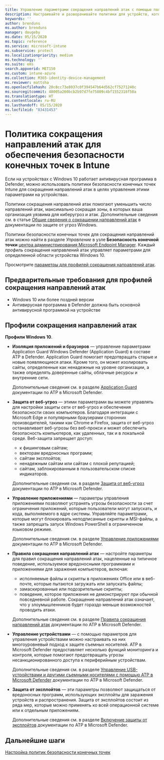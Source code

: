 ```yaml
---
title: Управление параметрами сокращения направлений атак с помощью политик безопасности конечных точек в Microsoft Intune | Документация Майкрософт
description: Настраивайте и разворачивайте политики для устройств, которыми вы управляете, с помощью параметров политики сокращения направлений атак для обеспечения безопасности конечных точек в Microsoft Intune.
keywords: ''
author: brenduns
ms.author: brenduns
manager: dougeby
ms.date: 05/15/2020
ms.topic: reference
ms.service: microsoft-intune
ms.subservice: protect
ms.localizationpriority: medium
ms.technology: ''
ms.suite: ems
search.appverid: MET150
ms.custom: intune-azure
ms.collection: M365-identity-device-management
ms.reviewer: mattsha
ms.openlocfilehash: 20c8cc73e8037c0f394547b64d562cf75271240c
ms.sourcegitcommit: 48005a260bcb2b97d7fe75809c4bf1552318f50a
ms.translationtype: HT
ms.contentlocale: ru-RU
ms.lasthandoff: 05/15/2020
ms.locfileid: "83431453"
---
```

# <a name="attack-surface-reduction-policy-for-endpoint-security-in-intune"></a>Политика сокращения направлений атак для обеспечения безопасности конечных точек в Intune

Если на устройствах с Windows 10 работает антивирусная программа в Defender, можно использовать политики безопасности конечных точек Intune для сокращения направлений атак в целях управления этими параметрами на устройствах.

Политики сокращения направлений атак помогают уменьшить число направлений атак, максимально сокращая зоны, в которых ваша организация уязвима для киберугроз и атак. Дополнительные сведения см. в статье [Общие сведения о сокращении направлений атак]( https://docs.microsoft.com/windows/security/threat-protection/microsoft-defender-atp/overview-attack-surface-reduction) в документации по защите от угроз Windows.

Политики безопасности конечных точек для сокращения направлений атак можно найти в разделе *Управление* в узле **Безопасность конечной точки** [центра администрирования Microsoft Endpoint Manager](https://go.microsoft.com/fwlink/?linkid=2109431). Каждый *профиль* сокращения направлений атак управляет параметрами для определенной области устройства Windows 10.

Просмотрите [параметры для профилей сокращения направлений атак](../protect/endpoint-security-asr-profile-settings.md).

## <a name="prerequisites-for-attack-surface-reduction-profiles"></a>Предварительные требования для профилей сокращения направлений атак

- Windows 10 или более поздней версии
- Антивирусная программа в Defender должна быть основной антивирусной программой на устройстве

## <a name="attack-surface-reduction-profiles"></a>Профили сокращения направлений атак

**Профили Windows 10**.

- **Изоляция приложений и браузеров** — управление параметрами Application Guard Windows Defender (Application Guard) в составе ATP в Defender. Application Guard помогает предотвращать старые и новые появляющиеся атаки. Кроме того, он может изолировать сайты, определенные как ненадежные на уровне организации, а также определять доверенные сайты, облачные ресурсы и внутренние сети.

  Дополнительные сведения см. в разделе [Application Guard](https://docs.microsoft.com/windows/security/threat-protection/windows-defender-application-guard/wd-app-guard-overview) документации по ATP в Microsoft Defender.

- **Защита от веб-угроз** — этими параметрами вы можете управлять для настройки защиты сети от веб-угроз и обеспечения безопасности своих компьютеров. Благодаря интеграции с Microsoft Edge и популярными браузерами сторонних производителей, такими как Chrome и Firefox, защита от веб-угроз останавливает веб-угрозы без веб-прокси и может обеспечить безопасность компьютеров, как удаленных, так и в локальной среде. Веб-защита запрещает доступ:
  - к фишинговым сайтам;
  - векторам вредоносных программ;
  - сайтам эксплойтов;
  - ненадежным сайтам или сайтам с плохой репутацией;
  - сайтам, заблокированным в пользовательском списке индикаторов.

  Дополнительные сведения см. в разделе [Защита от веб-угроз](https://docs.microsoft.com/windows/security/threat-protection/microsoft-defender-atp/web-protection-overview) документации по ATP в Microsoft Defender.

- **Управление приложениями** — параметры управления приложениями позволяют устранять угрозы безопасности за счет ограничения приложений, которые пользователи могут запускать, и кода, выполняемого в ядре системы. Управляйте параметрами, которые могут блокировать неподписанные скрипты и MSI-файлы, а также запрещать запуск Windows PowerShell в ограниченном языковом режиме.

  Дополнительные сведения см. в разделе [Управление приложениями](https://docs.microsoft.com/windows/security/threat-protection/windows-defender-application-control/windows-defender-application-control) документации по ATP в Microsoft Defender.

- **Правила сокращения направлений атак** — настройте параметры для правил сокращения направлений атак, нацеленные на типичное поведение, используемое вредоносными программами и приложениями для заражения компьютеров, включая:
  - исполняемые файлы и скрипты в приложениях Office или в веб-почте, которые пытаются загружать или запускать файлы;
  - замаскированные или подозрительные скрипты;
  - поведение, которое приложения не демонстрируют при обычной повседневной работе. Сокращение направлений атак означает, что у злоумышленников будет гораздо меньше возможностей проводить атаки.

  Дополнительные сведения см. в разделе [Правила сокращения направлений атак](https://docs.microsoft.com/windows/security/threat-protection/microsoft-defender-atp/attack-surface-reduction) документации по ATP в Microsoft Defender.

- **Управление устройствами** — с помощью параметров для управления устройствами можно настраивать на них многоуровневый подход к защите съемных носителей. ATP в Microsoft Defender предоставляет несколько функций мониторинга и контроля, которые помогают предотвращать угрозы несанкционированного доступа к периферийным устройствам.

  Дополнительные сведения см. в разделе [Управление USB-устройствами и другими съемными носителями с помощью ATP в Microsoft Defender](https://docs.microsoft.com/windows/security/threat-protection/device-control/control-usb-devices-using-intune) документации по ATP в Microsoft Defender.

- **Защита от эксплойтов** — эти параметры позволяют защищаться от вредоносных программ, использующих эксплойты для заражения устройств и распространения. Защита от эксплойтов состоит из ряда мер, которые можно применять ко всей операционной системе или к отдельным приложениям.

  Дополнительные сведения см. в разделе [Включение защиты от эксплойтов](https://docs.microsoft.com/windows/security/threat-protection/microsoft-defender-atp/enable-exploit-protection) документации по ATP в Microsoft Defender.

## <a name="next-steps"></a>Дальнейшие шаги

[Настройка политик безопасности конечных точек](../protect/endpoint-security-policy.md#create-an-endpoint-security-policy)
